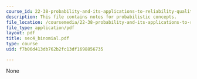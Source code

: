 ```yaml
---
course_id: 22-38-probability-and-its-applications-to-reliability-quality-control-and-risk-assessment-fall-2005
description: This file contains notes for probabilistic concepts.
file_location: /coursemedia/22-38-probability-and-its-applications-to-reliability-quality-control-and-risk-assessment-fall-2005/f7b06d413db762b2fc13df1698856735_sec4_binomial.pdf
file_type: application/pdf
layout: pdf
title: sec4_binomial.pdf
type: course
uid: f7b06d413db762b2fc13df1698856735

---
```

None